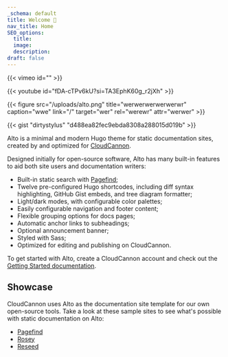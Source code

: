 ```yaml
---
_schema: default
title: Welcome 👋
nav_title: Home
SEO_options:
  title:
  image:
  description:
draft: false
---
```

{{< vimeo id="" >}}

{{< youtube id="fDA-cTPv6kU?si=TA3EphK60g_r2jXh" >}}

{{< figure src="/uploads/alto.png" title="werwerwerwerwerwr" caption="wwe" link="/" target="wer" rel="werewr" attr="werwer" >}}

{{< gist "dirtystylus" "d488ea82fec9ebda8308a288015d019b" >}}

Alto is a minimal and modern Hugo theme for static documentation sites, created by and optimized for <a target="_blank" rel="noopener" href="https://cloudcannon.com">CloudCannon</a>.

Designed initially for open-source software, Alto has many built-in features to aid both site users and documentation writers:

* Built-in static search with <a target="_blank" rel="noopener" href="https://pagefind.app">Pagefind</a>;
* Twelve pre-configured Hugo shortcodes, including diff syntax highlighting, GitHub Gist embeds, and tree diagram formatter;
* Light/dark modes, with configurable color palettes;
* Easily configurable navigation and footer content;
* Flexible grouping options for docs pages;
* Automatic anchor links to subheadings;
* Optional announcement banner;
* Styled with Sass;
* Optimized for editing and publishing on CloudCannon.

To get started with Alto, create a CloudCannon account and check out the [Getting Started documentation](/docs/).

<!--more-->

## Showcase

CloudCannon uses Alto as the documentation site template for our own open-source tools. Take a look at these sample sites to see what's possible with static documentation on Alto:&nbsp;

* <a target="_blank" rel="noopener" href="https://pagefind.app/">Pagefind</a>
* <a target="_blank" rel="noopener" href="https://rosey.app/">Rosey</a>
* <a target="_blank" rel="noopener" href="https://reseed.app/">Reseed</a>
